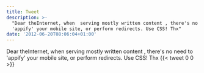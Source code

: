 ```yaml
---
title: Tweet
description: >-
  "Dear theInternet, when  serving mostly written content , there's no need to
  'appify' your mobile site, or perform redirects. Use CSS! Thx"
date: '2012-06-20T08:06:04+01:00'
---
```

Dear theInternet, when  serving mostly written content , there's no need to 'appify' your mobile site, or perform redirects. Use CSS! Thx
      {{< tweet 0 0 >}}
    
